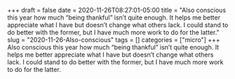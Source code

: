 +++draft = falsedate = 2020-11-26T08:27:01-05:00title = "Also conscious this year how much “being thankful” isn’t quite enough. It helps me better appreciate what I have but doesn’t change what others lack. I could stand to do better with the former, but I have much more work to do for the latter."slug = "2020-11-26-Also-conscious"tags = []categories = ["micro"]+++Also conscious this year how much “being thankful” isn’t quite enough. It helps me better appreciate what I have but doesn’t change what others lack. I could stand to do better with the former, but I have much more work to do for the latter.